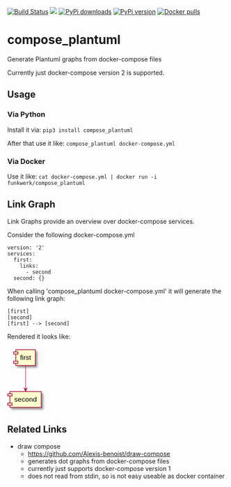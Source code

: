 [![Build Status](https://travis-ci.org/funkwerk/compose_plantuml.svg)](https://travis-ci.org/funkwerk/compose_plantuml)
[![](https://badge.imagelayers.io/funkwerk/compose_plantuml.svg)](https://imagelayers.io/?images=funkwerk/compose_plantuml:latest 'funkwerk/compose_plantuml')
[![PyPi downloads](https://img.shields.io/pypi/dm/compose_plantuml.svg)](https://pypi.python.org/pypi/compose_plantuml/)
[![PyPi version](https://img.shields.io/pypi/v/compose_plantuml.svg)](https://pypi.python.org/pypi/compose_plantuml/)
[![Docker pulls](https://img.shields.io/docker/pulls/funkwerk/compose_plantuml.svg)](https://hub.docker.com/r/funkwerk/compose_plantuml/)

# compose_plantuml

Generate Plantuml graphs from docker-compose files

Currently just docker-compose version 2 is supported.

## Usage

### Via Python

Install it via:
`pip3 install compose_plantuml`

After that use it like:
`compose_plantuml docker-compose.yml`

### Via Docker

Use it like:
`cat docker-compose.yml | docker run -i funkwerk/compose_plantuml`

## Link Graph

Link Graphs provide an overview over docker-compose services.

Consider the following docker-compose.yml

```
version: '2'
services:
  first:
    links:
      - second
  second: {}
```

When calling 'compose_plantuml docker-compose.yml' it will generate the following link graph:

```
[first]
[second]
[first] --> [second]
```

Rendered it looks like:

<svg xmlns="http://www.w3.org/2000/svg" xmlns:xlink="http://www.w3.org/1999/xlink" height="149px" style="width:87px;height:149px;" version="1.1" viewBox="0 0 87 149" width="87px"><defs><filter height="300%" id="f1" width="300%" x="-1" y="-1"><feGaussianBlur result="blurOut" stdDeviation="2.0"/><feColorMatrix in="blurOut" result="blurOut2" type="matrix" values="0 0 0 0 0 0 0 0 0 0 0 0 0 0 0 0 0 0 .4 0"/><feOffset dx="4.0" dy="4.0" in="blurOut2" result="blurOut3"/><feBlend in="SourceGraphic" in2="blurOut3" mode="normal"/></filter></defs><g><rect fill="#FEFECE" filter="url(#f1)" height="36.2969" style="stroke: #A80036; stroke-width: 1.5;" width="45" x="19.5" y="8"/><rect fill="#FEFECE" height="5" style="stroke: #A80036; stroke-width: 1.5;" width="10" x="14.5" y="13"/><rect fill="#FEFECE" height="5" style="stroke: #A80036; stroke-width: 1.5;" width="10" x="14.5" y="34.2969"/><text fill="#000000" font-family="sans-serif" font-size="14" lengthAdjust="spacingAndGlyphs" textLength="25" x="29.5" y="30.9951">first</text><rect fill="#FEFECE" filter="url(#f1)" height="36.2969" style="stroke: #A80036; stroke-width: 1.5;" width="72" x="6" y="104"/><rect fill="#FEFECE" height="5" style="stroke: #A80036; stroke-width: 1.5;" width="10" x="1" y="109"/><rect fill="#FEFECE" height="5" style="stroke: #A80036; stroke-width: 1.5;" width="10" x="1" y="130.2969"/><text fill="#000000" font-family="sans-serif" font-size="14" lengthAdjust="spacingAndGlyphs" textLength="52" x="16" y="126.9951">second</text><path d="M42,44.241 C42,59.4791 42,81.8069 42,98.4576 " fill="none" style="stroke: #A80036; stroke-width: 1.0;"/><polygon fill="#A80036" points="42,103.8683,46,94.8683,42,98.8683,38,94.8683,42,103.8683" style="stroke: #A80036; stroke-width: 1.0;"/></g></svg>

## Related Links

 - draw compose
   - https://github.com/Alexis-benoist/draw-compose
   - generates dot graphs from docker-compose files
   - currently just supports docker-compose version 1
   - does not read from stdin, so is not easy useable as docker container
